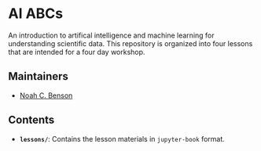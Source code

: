 # AI ABCs

An introduction to artifical intelligence and machine learning for understanding
scientific data. This repository is organized into four lessons that are
intended for a four day workshop.


## Maintainers

- [Noah C. Benson](mailto:nben@uw.edu)


## Contents

- **`lessons/`**: Contains the lesson materials in `jupyter-book` format.

